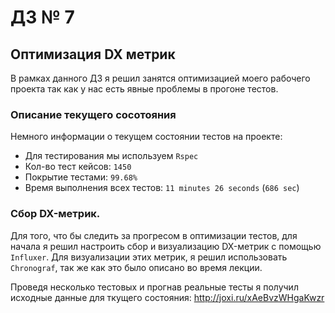 # ДЗ № 7  

## Оптимизация DX метрик 
 
В рамках данного ДЗ я решил занятся оптимизацией моего рабочего проекта так как у нас есть явные проблемы в прогоне тестов.
 
### Описание текущего сосотояния

Немного информации о текущем состоянии тестов на проекте: 

- Для тестирования мы используем `Rspec`
- Кол-во тест кейсов: `1450`
- Покрытие тестами: `99.68%`
- Время выполнения всех тестов: `11 minutes 26 seconds` (`686 sec`)

### Сбор DX-метрик.  

Для того, что бы следить за прогресом в оптимизации тестов, для начала я решил настроить сбор и визуализацию DX-метрик с помощью `Influxer`.
Для визуализации этих метрик, я решил использовать `Chronograf`, так же как это было описано во время лекции. 

Проведя несколько тестовых и прогнав реальные тесты я получил исходные данные для ткущего состояния: http://joxi.ru/xAeBvzWHgaKwzr



